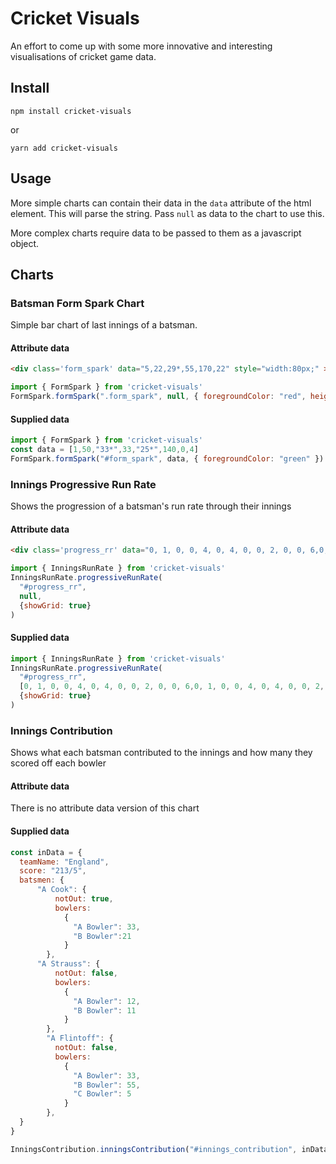 # Cricket Visuals

An effort to come up with some more innovative and interesting visualisations of cricket game data.

## Install
```
npm install cricket-visuals
```
or
```
yarn add cricket-visuals
```

## Usage
More simple charts can contain their data in the `data` attribute of the html element. This will parse the string. Pass `null` as data to the chart to use this.

More complex charts require data to be passed to them as a javascript object.

## Charts

### Batsman Form Spark Chart
Simple bar chart of last innings of a batsman.

#### Attribute data
```html
<div class='form_spark' data="5,22,29*,55,170,22" style="width:80px;" ></div>
```

```javascript
import { FormSpark } from 'cricket-visuals'
FormSpark.formSpark(".form_spark", null, { foregroundColor: "red", height: 100, width: 400 })
```

#### Supplied data
```javascript
import { FormSpark } from 'cricket-visuals'
const data = [1,50,"33*",33,"25*",140,0,4]
FormSpark.formSpark("#form_spark", data, { foregroundColor: "green" })
```

### Innings Progressive Run Rate
Shows the progression of a batsman's run rate through their innings
#### Attribute data
```html
<div class='progress_rr' data="0, 1, 0, 0, 4, 0, 4, 0, 0, 2, 0, 0, 6,0, 1, 0, 0, 4, 0, 4, 0, 0, 2, 0, 0, 6,0, 1, 0, 0, 4, 0, 4, 0, 0, 2, 0, 0, 6" style="width: 500px;" ></div>
```
```javascript
import { InningsRunRate } from 'cricket-visuals'
InningsRunRate.progressiveRunRate(
  "#progress_rr",
  null,
  {showGrid: true}
)
```
#### Supplied data
```javascript
import { InningsRunRate } from 'cricket-visuals'
InningsRunRate.progressiveRunRate(
  "#progress_rr",
  [0, 1, 0, 0, 4, 0, 4, 0, 0, 2, 0, 0, 6,0, 1, 0, 0, 4, 0, 4, 0, 0, 2, 0, 0, 6,0, 1, 0, 0, 4, 0, 4, 0, 0, 2, 0, 0, 6],
  {showGrid: true}
)
```

### Innings Contribution
Shows what each batsman contributed to the innings and how many they scored off each bowler
#### Attribute data
There is no attribute data version of this chart
#### Supplied data
```javascript
const inData = {
  teamName: "England",
  score: "213/5",
  batsmen: {
      "A Cook": {
          notOut: true,
          bowlers:
            {
              "A Bowler": 33,
              "B Bowler":21
            }
        },
      "A Strauss": {
          notOut: false,
          bowlers:
            {
              "A Bowler": 12,
              "B Bowler": 11
            }
        },
        "A Flintoff": {
          notOut: false,
          bowlers:
            {
              "A Bowler": 33,
              "B Bowler": 55,
              "C Bowler": 5
            }
        },
  }
}

InningsContribution.inningsContribution("#innings_contribution", inData);
```
